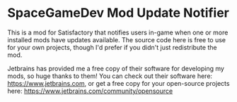 # SpaceGameDev Mod Update Notifier
 
This is a mod for Satisfactory that notifies users in-game when one or more installed mods have updates available. The source code here is free to use for your own projects, though I'd prefer if you didn't just redistribute the mod.

Jetbrains has provided me a free copy of their software for developing my mods, so huge thanks to them! You can check out their software here: https://www.jetbrains.com, or get a free copy for your open-source projects here: https://www.jetbrains.com/community/opensource
